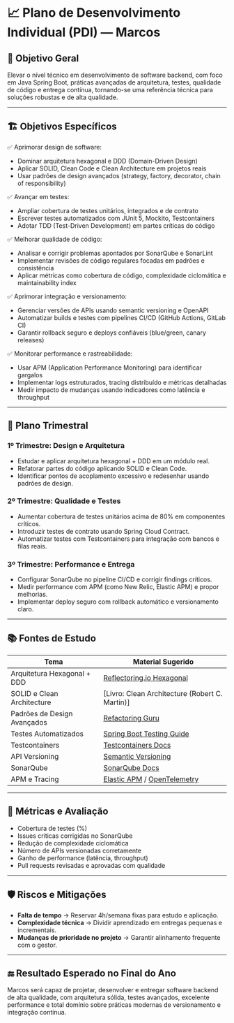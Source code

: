 # 📈 Plano de Desenvolvimento Individual (PDI) — Marcos

## 🎯 Objetivo Geral
Elevar o nível técnico em desenvolvimento de software backend, com foco em Java Spring Boot, práticas avançadas de arquitetura, testes, qualidade de código e entrega contínua, tornando-se uma referência técnica para soluções robustas e de alta qualidade.

---

## 🏗 Objetivos Específicos

✅ Aprimorar design de software:
- Dominar arquitetura hexagonal e DDD (Domain-Driven Design)
- Aplicar SOLID, Clean Code e Clean Architecture em projetos reais
- Usar padrões de design avançados (strategy, factory, decorator, chain of responsibility)

✅ Avançar em testes:
- Ampliar cobertura de testes unitários, integrados e de contrato
- Escrever testes automatizados com JUnit 5, Mockito, Testcontainers
- Adotar TDD (Test-Driven Development) em partes críticas do código

✅ Melhorar qualidade de código:
- Analisar e corrigir problemas apontados por SonarQube e SonarLint
- Implementar revisões de código regulares focadas em padrões e consistência
- Aplicar métricas como cobertura de código, complexidade ciclomática e maintainability index

✅ Aprimorar integração e versionamento:
- Gerenciar versões de APIs usando semantic versioning e OpenAPI
- Automatizar builds e testes com pipelines CI/CD (GitHub Actions, GitLab CI)
- Garantir rollback seguro e deploys confiáveis (blue/green, canary releases)

✅ Monitorar performance e rastreabilidade:
- Usar APM (Application Performance Monitoring) para identificar gargalos
- Implementar logs estruturados, tracing distribuído e métricas detalhadas
- Medir impacto de mudanças usando indicadores como latência e throughput

---

## 📅 Plano Trimestral

### 1º Trimestre: Design e Arquitetura
- Estudar e aplicar arquitetura hexagonal + DDD em um módulo real.
- Refatorar partes do código aplicando SOLID e Clean Code.
- Identificar pontos de acoplamento excessivo e redesenhar usando padrões de design.

### 2º Trimestre: Qualidade e Testes
- Aumentar cobertura de testes unitários acima de 80% em componentes críticos.
- Introduzir testes de contrato usando Spring Cloud Contract.
- Automatizar testes com Testcontainers para integração com bancos e filas reais.

### 3º Trimestre: Performance e Entrega
- Configurar SonarQube no pipeline CI/CD e corrigir findings críticos.
- Medir performance com APM (como New Relic, Elastic APM) e propor melhorias.
- Implementar deploy seguro com rollback automático e versionamento claro.

---

## 📚 Fontes de Estudo

| Tema                          | Material Sugerido                                                                 |
|-------------------------------|----------------------------------------------------------------------------------|
| Arquitetura Hexagonal + DDD   | [Reflectoring.io Hexagonal](https://reflectoring.io/spring-hexagonal/)            |
| SOLID e Clean Architecture    | [Livro: Clean Architecture (Robert C. Martin)]                                     |
| Padrões de Design Avançados   | [Refactoring Guru](https://refactoring.guru/design-patterns)                      |
| Testes Automatizados          | [Spring Boot Testing Guide](https://spring.io/guides/gs/testing-web/)             |
| Testcontainers                | [Testcontainers Docs](https://www.testcontainers.org/)                            |
| API Versioning                | [Semantic Versioning](https://semver.org/)                                        |
| SonarQube                     | [SonarQube Docs](https://docs.sonarsource.com/)                                   |
| APM e Tracing                 | [Elastic APM](https://www.elastic.co/apm) / [OpenTelemetry](https://opentelemetry.io/) |

---

## 🧪 Métricas e Avaliação
- Cobertura de testes (%)
- Issues críticas corrigidas no SonarQube
- Redução de complexidade ciclomática
- Número de APIs versionadas corretamente
- Ganho de performance (latência, throughput)
- Pull requests revisadas e aprovadas com qualidade

---

## 🛡 Riscos e Mitigações
- **Falta de tempo** → Reservar 4h/semana fixas para estudo e aplicação.
- **Complexidade técnica** → Dividir aprendizado em entregas pequenas e incrementais.
- **Mudanças de prioridade no projeto** → Garantir alinhamento frequente com o gestor.

---

## 🔚 Resultado Esperado no Final do Ano
Marcos será capaz de projetar, desenvolver e entregar software backend de alta qualidade, com arquitetura sólida, testes avançados, excelente performance e total domínio sobre práticas modernas de versionamento e integração contínua.
